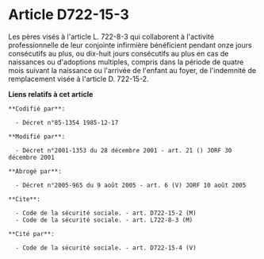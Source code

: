 # Article D722-15-3

Les pères visés à l'article L. 722-8-3 qui collaborent à l'activité professionnelle de leur conjointe infirmière bénéficient
pendant onze jours consécutifs au plus, ou dix-huit jours consécutifs au plus en cas de naissances ou d'adoptions multiples,
compris dans la période de quatre mois suivant la naissance ou l'arrivée de l'enfant au foyer, de l'indemnité de remplacement
visée à l'article D. 722-15-2.

**Liens relatifs à cet article**

	**Codifié par**:

	  - Décret n°85-1354 1985-12-17

	**Modifié par**:

	  - Décret n°2001-1353 du 28 décembre 2001 - art. 21 () JORF 30 décembre 2001

	**Abrogé par**:

	  - Décret n°2005-965 du 9 août 2005 - art. 6 (V) JORF 10 août 2005

	**Cite**:

	  - Code de la sécurité sociale. - art. D722-15-2 (M)
	  - Code de la sécurité sociale. - art. L722-8-3 (M)

	**Cité par**:

	  - Code de la sécurité sociale. - art. D722-15-4 (V)
